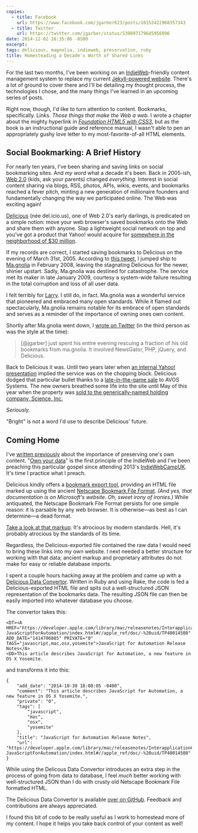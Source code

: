 ```yaml
---
copies:
  - title: Facebook
    url: https://www.facebook.com/jgarber623/posts/10152422968357343
  - title: Twitter
    url: https://twitter.com/jgarber/status/539897179645956096
date: 2014-12-02 16:35:06 -0500
excerpt:
tags: delicious, magnolia, indieweb, preservation, ruby
title: Homesteading a Decade's Worth of Shared Links
---
```


For the last two months, I've been working on an [IndieWeb](https://indiewebcamp.com)-friendly content management system to replace my current [Jekyll-powered website](https://github.com/jgarber623/sixtwothree.org). There's a lot of ground to cover there and I'll be detailing my thought process, the technologies I chose, and the many things I've learned in an upcoming series of posts.

Right now, though, I'd like to turn attention to content. Bookmarks, specifically. Links. _Those things that make the Web a web._ I wrote a chapter about the mighty hyperlink in <cite>[Foundation HTML5 with CSS3](http://www.amazon.com/dp/1430238763/?tag=sixtwothree-20)</cite>, but as the book is an instructional guide and reference manual, I wasn't able to pen an appropriately gushy love letter to my most-favorite-of-all HTML elements.

## Social Bookmarking: A Brief History

For nearly ten years, I've been sharing and saving links on social bookmarking sites. And _my word_ what a decade it's been. Back in 2005-ish, [Web 2.0](https://en.wikipedia.org/wiki/Web_2.0) (kids, ask your parents) changed _everything_. Interest in social content sharing via blogs, RSS, photos, APIs, wikis, events, and bookmarks reached a fever pitch, minting a new generation of millionaire founders and fundamentally changing the way we participated online. The Web was exciting again!

[Delicious](https://delicious.com/) (née del.icio.us), one of Web 2.0's early darlings, is predicated on a simple notion: move your web browser's saved bookmarks onto the Web and share them with anyone. Slap a lightweight social network on top and you've got a product that Yahoo! would acquire for [somewhere in the neighborhood of $30 million](http://money.cnn.com/magazines/business2/business2_archive/2006/01/01/8368130/index.htm).

If my records are correct, I started saving bookmarks to Delicious on the evening of March 31st, 2005. According to [this tweet](https://twitter.com/jgarber/statuses/717708272), I jumped ship to [Ma.gnolia](https://en.wikipedia.org/wiki/Gnolia) in February 2008, leaving the stagnating Delicious for the newer, shinier upstart. Sadly, Ma.gnolia was destined for catastrophe. The service met its maker in late January 2009, courtesy a system-wide failure resulting in the total corruption and loss of all user data.

I felt terribly for [Larry](http://about.me/lhalff). I still do, in fact. Ma.gnolia was a wonderful service that pioneered and embraced many open standards. While it flamed out spectacularly, Ma.gnolia remains notable for its embrace of open standards and serves as a reminder of the importance of owning ones own content.

Shortly after Ma.gnolia went down, I [wrote on Twitter](https://twitter.com/jgarber/statuses/1182133512) (in the third person as was the style at the time):

> [@jgarber] just spent his entire evening rescuing a fraction of his old bookmarks from ma.gnolia. It involved NewsGator, PHP, jQuery, and Delicious.

Back to Delicious it was. Until two years later when [an internal Yahoo! presentation](http://techcrunch.com/2010/12/16/is-yahoo-shutting-down-del-icio-us/) implied the service was on the chopping block. Delicious dodged that particular bullet thanks to a [late-in-the-game sale](http://latimesblogs.latimes.com/technology/2011/04/bookmark-this-youtubes-chad-hurley-and-steve-chen-buy-delicious-from-yahoo.html) to AVOS Systems. The new owners breathed some life into the site until May of this year when the property was [sold to the generically-named holding company, Science, Inc.](http://dealbook.nytimes.com/2014/05/08/delicious-social-site-is-sold-by-youtube-founders)

_Seriously._

"Bright" is not a word I'd use to describe Delicious' future.

## Coming Home

I've [written previously](/blog/the-internet-never-forgets) about the importance of preserving one's own content. "[Own your data](https://indiewebcamp.com/own-your-data)" is the first principle of the IndieWeb and I've been preaching this particular gospel since attending 2013's [IndieWebCampUK](https://indiewebcamp.com/2013/UK). It's time I practice what I preach.

Delicious kindly offers a [bookmark export tool](http://export.delicious.com/settings/bookmarks/export), providing an HTML file marked up using the ancient [Netscape Bookmark File Format](http://msdn.microsoft.com/en-us/library/aa753582.aspx). _(And yes, that documentation is on Microsoft's website. Oh, sweet irony of ironies.)_ While antiquated, the Netscape Bookmark File Format persists for one simple reason: it is parsable by any web browser. It is otherwise—as best as I can determine—a dead format.

[Take a look at that markup](https://gist.github.com/jgarber623/cdc8e2fa1cbcb6889872). It's atrocious by modern standards. Hell, it's probably atrocious by the standards of its time.

Regardless, the Delicious-exported file contained the raw data I would need to bring these links into my own website. I next needed a better structure for working with that data; ancient markup and proprietary attributes do not make for easy or reliable database imports.

I spent a couple hours hacking away at the problem and came up with a [Delicious Data Convertor](https://github.com/jgarber623/delicious-data-convertor). Written in Ruby and using Rake, the code is fed a Delicious-exported HTML file and spits out a well-structured JSON representation of the bookmarks data. The resulting JSON file can then be easily imported into whatever database you choose.

The convertor takes this:

	<DT><A HREF="https://developer.apple.com/library/mac/releasenotes/InterapplicationCommunication/RN-JavaScriptForAutomation/index.html#//apple_ref/doc/-%20uid/TP40014508" ADD_DATE="1414706885" PRIVATE="0" TAGS="javascript,mac,osx,yosemite">JavaScript for Automation Release Notes</A>
	<DD>This article describes JavaScript for Automation, a new feature in OS X Yosemite.

and transforms it into this:

	{
	    "add_date": "2014-10-30 18:08:05 -0400",
	    "comment": "This article describes JavaScript for Automation, a new feature in OS X Yosemite.",
	    "private": "0",
	    "tags": [
	        "javascript",
	        "mac",
	        "osx",
	        "yosemite"
	    ],
	    "title": "JavaScript for Automation Release Notes",
	    "url": "https://developer.apple.com/library/mac/releasenotes/InterapplicationCommunication/RN-JavaScriptForAutomation/index.html#//apple_ref/doc/-%20uid/TP40014508"
	}

While using the Delicous Data Convertor introduces an extra step in the process of going from data to database, I feel _much_ better working with well-structured JSON than I do with crusty old Netscape Bookmark File formatted HTML.

The Delicious Data Convertor is available [over on GitHub](https://github.com/jgarber623/delicious-data-convertor). Feedback and contributions are always appreciated.

I found this bit of code to be really useful as I work to homestead more of my content. I hope it helps you take back control of your content as well!